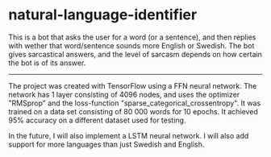 # natural-language-identifier

This is a bot that asks the user for a word (or a sentence), and then replies
with wether that word/sentence sounds more English or Swedish. The bot gives sarcastical answers, and the level of sarcasm
depends on how certain the bot is of its answer.

----------------

The project was created with TensorFlow using a FFN neural network. The network has 1 layer consisting of 4096 nodes, and uses the optimizer "RMSprop" and the loss-function "sparse_categorical_crossentropy". It was trained on a data set consisting of 80 000 words for 10 epochs. It achieved 95% accuracy on a different dataset used for testing.

In the future, I will also implement a LSTM neural network. I will also add support for more languages than just Swedish and English.
